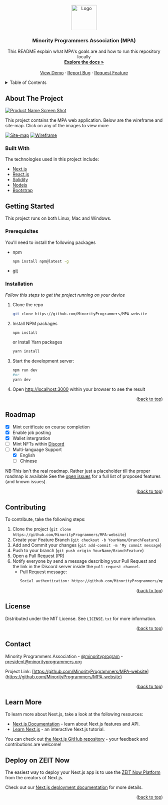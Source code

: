 <div id="top"></div>

<!-- PROJECT LOGO -->
<br />
<div align="center">
  <a href="https://github.com/MinorityProgrammers/MPA-website">
    <img src="mpa-web/public/assets/images/mpcircle.svg" alt="Logo" width="80" height="80">
  </a>

  <h3 align="center">Minority Programmers Association (MPA)</h3>

  <p align="center">
    This README explain what MPA's goals are and how to run this repository locally
    <br />
    <a href="https://github.com/MinorityProgrammers/MPA-website"><strong>Explore the docs »</strong></a>
    <br />
    <br />
    <a href="https://github.com/MinorityProgrammers/MPA-website">View Demo</a>
    ·
    <a href="https://github.com/MinorityProgrammers/MPA-website/issues">Report Bug</a>
    ·
    <a href="https://github.com/MinorityProgrammers/MPA-website/issues">Request Feature</a>
  </p>
</div>



<!-- TABLE OF CONTENTS -->
<details>
  <summary>Table of Contents</summary>
  <ol>
    <li>
      <a href="#about-the-project">About The Project</a>
      <ul>
        <li><a href="#built-with">Built With</a></li>
      </ul>
    </li>
    <li>
      <a href="#getting-started">Getting Started</a>
      <ul>
        <li><a href="#prerequisites">Prerequisites</a></li>
        <li><a href="#installation">Installation</a></li>
      </ul>
    </li>
    <li><a href="#roadmap">Roadmap</a></li>
    <li><a href="#contributing">Contributing</a></li>
    <li><a href="#license">License</a></li>
    <li><a href="#contact">Contact</a></li>
    <li><a href="#acknowledgments">Acknowledgments</a></li>
  </ol>
</details>



<!-- ABOUT THE PROJECT -->
## About The Project

[![Product Name Screen Shot][product-screenshot]](https://minorityprogrammers.com/)

<p>
This project contains the MPA web application. Below are the wireframe and site-map. Click on any of the images to view more </p>

[![Site-map][site-map]](https://www.figma.com/file/a47vM8yGurIjdPNMGK68Fc/MPA-Website?node-id=0%3A1)
[![Wireframe][wireframe]](https://www.gloomaps.com/QhqVqahMN9)


### Built With

The technologies used in this project include:

* [Next.js](https://nextjs.org/)
* [React.js](https://reactjs.org/)
* [Solidity](https://docs.soliditylang.org/en/v0.8.10/)
* [Nodejs](https://nodejs.org/)
* [Bootstrap](https://getbootstrap.com)


<!-- GETTING STARTED -->
## Getting Started

This project runs on both Linux, Mac and Windows.

### Prerequisites

You'll need to install the following packages

* npm
  ```sh
  npm install npm@latest -g
  ```
* [git](https://git-scm.com/downloads)
  

### Installation

_Follow this steps to get the project running on your device_

1. Clone the repo
   ```sh
   git clone https://github.com/MinorityProgrammers/MPA-website
   ```
2. Install NPM packages
   ```sh
   npm install
   ```
   or
   Install Yarn packages
   ```sh
   yarn install
   ```
3. Start the development server:
   ```sh
   npm run dev
   #or
   yarn dev
   ```
4. Open [http://localhost:3000](http://localhost:3000) within your browser to see the result
<p align="right">(<a href="#top">back to top</a>)</p>



<!-- ROADMAP -->
## Roadmap
    
- [x] Mint ceritficate on course completion
- [x] Enable job posting
- [x] Wallet intergration
- [ ] Mint NFTs within [Discord](https://discord.gg/un4REEm4)
- [ ] Multi-language Support
    - [x] English
    - [ ] Chinese

NB:This isn't the real roadmap. Rather just a placeholder till the proper roadmap is available
See the [open issues](https://github.com/othneildrew/Best-README-Template/issues) for a full list of proposed features (and known issues).

<p align="right">(<a href="#top">back to top</a>)</p>



<!-- CONTRIBUTING -->
## Contributing

To contribute, take the following steps:
1. Clone the project (`git clone https://github.com/MinorityProgrammers/MPA-website`)
2. Create your Feature Branch (`git checkout -b YourName/BranchFeature`)
3. Add and Commit your changes (`git add-commit -m 'My commit message`)
4. Push to your branch (`git push origin YourName/BranchFeature`)
5. Open a Pull Request (PR)
6. Notify everyone by send a message describing your Pull Request and the link in the 
   Discord server inside the `pull-request channel`.
    * Pull Request message:
        ```sh
        Social authentication: https://github.com/MinorityProgrammers/mpa-web/pull/123

<p align="right">(<a href="#top">back to top</a>)</p>



<!-- LICENSE -->
## License

Distributed under the MIT License. See `LICENSE.txt` for more information.

<p align="right">(<a href="#top">back to top</a>)</p>



<!-- CONTACT -->
## Contact

Minority Programmers Association - [@minorityprogram](https://twitter.com/minorityprogram) - president@minorityprogrammers.org

Project Link: [https://github.com/MinorityProgrammers/MPA-website](https://github.com/MinorityProgrammers/MPA-website)

<p align="right">(<a href="#top">back to top</a>)</p>



## Learn More

To learn more about Next.js, take a look at the following resources:

- [Next.js Documentation](https://nextjs.org/docs) - learn about Next.js features and API.
- [Learn Next.js](https://nextjs.org/learn) - an interactive Next.js tutorial.

You can check out [the Next.js GitHub repository](https://github.com/zeit/next.js/) - your feedback and contributions are welcome!

## Deploy on ZEIT Now

The easiest way to deploy your Next.js app is to use the [ZEIT Now Platform](https://zeit.co/import?utm_medium=default-template&filter=next.js&utm_source=create-next-app&utm_campaign=create-next-app-readme) from the creators of Next.js.

Check out our [Next.js deployment documentation](https://nextjs.org/docs/deployment) for more details.

<p align="right">(<a href="#top">back to top</a>)</p>



<!-- MARKDOWN LINKS & IMAGES -->
[product-screenshot]: mpa-web/public/assets/images/MPA_landing_page.png
[site-map]: mpa-web/public/assets/images/site-map.png
[wireframe]: mpa-web/public/assets/images/Wireframe.png
